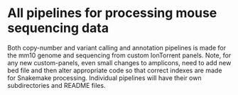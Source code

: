 All pipelines for processing mouse sequencing data
============================

Both copy-number and variant calling and annotation pipelines is made for the mm10 genome and sequencing from custom IonTorrent panels. Note, for any new custom-panels, even small changes to amplicons, need to add new bed file and then alter appropriate code so that correct indexes are made for Snakemake processing. Individual pipelines will have their own subdirectories and README files. 